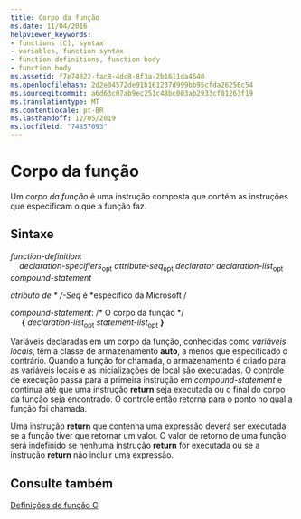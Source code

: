 ```yaml
---
title: Corpo da função
ms.date: 11/04/2016
helpviewer_keywords:
- functions [C], syntax
- variables, function syntax
- function definitions, function body
- function body
ms.assetid: f7e74822-fac8-4dc8-8f3a-2b1611da4640
ms.openlocfilehash: 2d2e04572de91b161237d999bb95cfda26256c54
ms.sourcegitcommit: a6d63c07ab9ec251c48bc003ab2933cf01263f19
ms.translationtype: MT
ms.contentlocale: pt-BR
ms.lasthandoff: 12/05/2019
ms.locfileid: "74857093"
---
```

# <a name="function-body"></a>Corpo da função

Um *corpo da função* é uma instrução composta que contém as instruções que especificam o que a função faz.

## <a name="syntax"></a>Sintaxe

*function-definition*:<br/>
&nbsp;&nbsp;&nbsp;&nbsp;*declaration-specifiers*<sub>opt</sub> *attribute-seq*<sub>opt</sub> *declarator* *declaration-list*<sub>opt</sub> *compound-statement*

*atributo de \* /-Seq* é \*específico da Microsoft /

*compound-statement*: /\* O corpo da função \*/<br/>
&nbsp;&nbsp;&nbsp;&nbsp; **{** *declaration-list*<sub>opt</sub> *statement-list*<sub>opt</sub> **}**

Variáveis declaradas em um corpo da função, conhecidas como *variáveis locais*, têm a classe de armazenamento **auto**, a menos que especificado o contrário. Quando a função for chamada, o armazenamento é criado para as variáveis locais e as inicializações de local são executadas. O controle de execução passa para a primeira instrução em *compound-statement* e continua até que uma instrução **return** seja executada ou o final do corpo da função seja encontrado. O controle então retorna para o ponto no qual a função foi chamada.

Uma instrução **return** que contenha uma expressão deverá ser executada se a função tiver que retornar um valor. O valor de retorno de uma função será indefinido se nenhuma instrução **return** for executada ou se a instrução **return** não incluir uma expressão.

## <a name="see-also"></a>Consulte também

[Definições de função C](../c-language/c-function-definitions.md)
